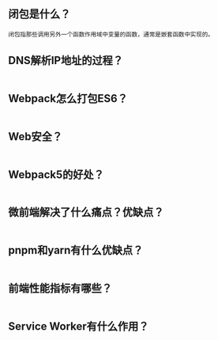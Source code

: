## 闭包是什么？
```
闭包指那些调用另外一个函数作用域中变量的函数，通常是嵌套函数中实现的。
```

## DNS解析IP地址的过程？
```

```

## Webpack怎么打包ES6？
```

```

## Web安全？
```

```

## Webpack5的好处？
```

```

## 微前端解决了什么痛点？优缺点？
```

```

## pnpm和yarn有什么优缺点？
```

```

## 前端性能指标有哪些？
```

```

## Service Worker有什么作用？
```

```